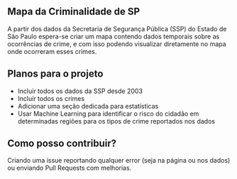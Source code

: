 Mapa da Criminalidade de SP
---------------------------
A partir dos dados da Secretaria de Segurança Pública (SSP) do Estado de São Paulo
espera-se criar um mapa contendo dados temporais sobre as ocorrências de crime, e
com isso podendo visualizar diretamente no mapa onde ocorreram esses crimes.

Planos para o projeto
---------------------
* Incluir todos os dados da SSP desde 2003
* Incluir todos os crimes
* Adicionar uma seção dedicada para estatísticas
* Usar Machine Learning para identificar o risco do cidadão em determinadas regiões
para os tipos de crime reportados nos dados

Como posso contribuir?
----------------------
Criando uma issue reportando qualquer error (seja na página ou nos dados) ou enviando
Pull Requests com melhorias.